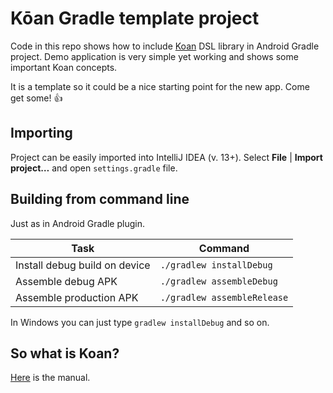 Kōan Gradle template project
===========

Code in this repo shows how to include [Koan](https://github.com/yanex/koan) DSL library in Android Gradle project. Demo application is very simple yet working and shows some important Koan concepts.

It is a template so it could be a nice starting point for the new app. Come get some! :thumbsup:

## Importing

Project can be easily imported into IntelliJ IDEA (v. 13+).
Select **File** | **Import project…** and open ``settings.gradle`` file.

## Building from command line

Just as in Android Gradle plugin.

Task                           | Command
-------------------------------|--------
Install debug build on device  |`./gradlew installDebug`
Assemble debug APK             |`./gradlew assembleDebug`
Assemble production APK        |`./gradlew assembleRelease`

In Windows you can just type ``gradlew installDebug`` and so on.

## So what is Koan?

[Here](https://github.com/yanex/koan) is the manual.